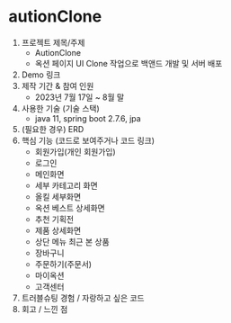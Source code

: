 # autionClone

1. 프로젝트 제목/주제
   - AutionClone
   - 옥션 페이지 UI Clone 작업으로 백앤드 개발 및 서버 배포
3. Demo 링크
4. 제작 기간 & 참여 인원
   - 2023년 7월 17일 ~ 8월 말
6. 사용한 기술 (기술 스택)
   - java 11, spring boot 2.7.6, jpa
8. (필요한 경우) ERD                   
9. 핵심 기능 (코드로 보여주거나 코드 링크)
   - 회원가입(개인 회원가입)
   - 로그인
   - 메인화면
   - 세부 카테고리 화면
   - 올킬 세부화면
   - 옥션 베스트 상세화면
   - 추천 기획전
   - 제품 상세화면
   - 상단 메뉴 최근 본 상품
   - 장바구니
   - 주문하기(주문서)
   - 마이옥션
   - 고객센터
11. 트러블슈팅 경험 / 자랑하고 싶은 코드
12. 회고 / 느낀 점
